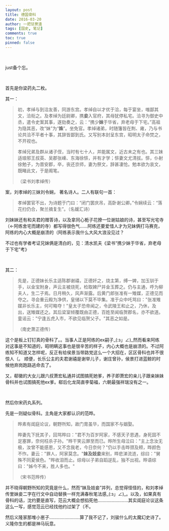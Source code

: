 ```yaml
---
layout: post
title: 德国骨科
date: 2016-03-20
author: 一把甘蔗渣
tags: [国史, 笔记]
comments: true
toc: true
pinned: false
---
```


<br/>

just备个忘。


<br/>

首先是你梁药丸二枚。

其一：

>初，孝绰与到洽友善，同游东宫。孝绰自以才优于洽，每于宴坐，嗤鄙其文，洽衔之。及孝绰为廷尉卿，携**妾**入官府，其母犹停私宅。洽寻为御史中丞，遣令史案其事，遂劾奏之，云：“携少**妹**于华省，弃老母于下宅。”高祖为隐其恶，改“妹”为“**姝**”。坐免官。孝绰诸弟，时随籓皆在荆、雍，乃与书论共洽不平者十事，其辞皆鄙到氏。又写别本封呈东宫，昭明太子命焚之，不开视也。
>
>孝绰兄弟及群从诸子侄，当时有七十人，并能属文，近古未之有也。其三妹适琅邪王叔英、吴郡张嵊、东海徐悱，并有才学；悱妻文尤清拔。悱，仆射徐勉子，为晋安郡，卒，丧还京师，妻为祭文，辞甚凄怆。勉本欲为哀文，既睹此文，于是阁笔。
>
>（梁书刘孝绰传）

案，刘孝绰的三妹刘令娴， 著名诗人。二人有联句一首：

>孝绰罢官不出，为诗题于门曰：“闭门罢庆吊，高卧谢公卿。”令娴续云：“落花扫仍合，聚兰摘复生”。（名媛汇诗）

刘妹妹还有和夫君的赠答诗，以及拿同心栀子花撩一位谢姑娘的诗，甚至写光宅寺（←阿练舍宅而建的寺）都写得很色气……阿练还要爱惜人才为兄妹俩打马赛克，阿练的内心大概是崩溃的（阿练表示我什么大风大浪没见过？

不过也有学者考证兄妹俩是清白的，见：清水凯夫《梁书“携少妹于华省，弃老母于下宅”考》

<br/>

其二：

>先是，正德妹长乐主适陈郡谢禧，正德奸之，烧主第，缚一婢，加玉钏于手，以金宝附身，声云主被烧死，检取婢尸并金玉葬之。仍与主通，呼为柳夫人，生二子焉。日月稍久，风声渐露。后黄门郎张准有一雉媒，正德见而夺之。寻会重云殿为净供，皇储以下莫不毕集。准于众中吒骂曰："张准雉媒非长乐主，何可略夺！"皇太子恐帝闻之，令武陵王和止之，乃休，及出，送雉媒还之。其后梁室倾覆既由正德，百姓至闻临贺郡名，亦不欲道。童谣云："宁逢五虎入市，不欲见临贺父子。"其恶之如是。
>
>（南史萧正德传）

这个是板上钉钉真的骨科了。。当事人正是阿练的ex嗣子_(:з」∠)_然而看来阿练对这事是不知道的，昭明瞒这事也是很辛苦的样子，内心大概也是崩溃的。不过阿练知不知道又怎样呢，反正有给侯景当带路党这么一个大招在，区区骨科也并不很惊人（。
顺便，长乐公主的夫君谢禧是谢举儿子，谢庄曾孙，侯景打进蓝鲸的时候他弃岗跑路逃命去了。

又，郗徽的大女儿跟六叔萧宏私通并试图搞死她爹，养子即萧宏的亲儿子跟亲妹妹骨科并也试图搞死他ex爹。郗后化龙简直李菊福，六朝最强祥瑞没有之一。

<br/>

然后你宋药丸系列。

先是一则疑似骨科。主角是大家都认识的范晔。

>晔素有闺庭论议，朝野所知，故门胄虽华，而国家不与姻娶。
>
>晔妻先下抚其子，回骂晔曰："君不为百岁阿家，不感天子恩遇，身死固不足塞罪，奈何枉杀子孙。"晔干笑云罪至而已。晔所生母泣曰："主上念汝无极，汝曾不能感恩，又不念我老，今日奈何？"仍以手击晔颈及颊，晔颜色不怍。妻云："罪人，阿家莫念。"**妹及妓妾**来别，晔悲涕流涟，综曰："舅殊不同夏侯色。"晔收泪而止。综母以子弟自蹈逆乱，独不出视。晔语综曰："姊今不来，胜人多也。"
>
>（宋书范晔传）

并不晓得朝野所知的究竟是什么，然而“妹及妓妾”并列，总觉得怪怪的，和刘孝绰传里妹妾二字在行文中自动替换一样充满春秋笔法感_(:з」∠)_。以及，如果真有骨科的话，沈约要是直写，范云大概会想掐死他……………………其实闺庭论议这条这么一写，感觉范云已经找他约过架了（不。

然后义隆家那堆小崽子……………………算了我不记了，刘骏什么的太魔幻史诗了。义隆你生的都是神马玩意。

